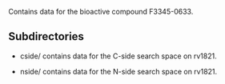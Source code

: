 Contains data for the bioactive compound F3345-0633.

## Subdirectories

- cside/ contains data for the C-side search space on rv1821.

- nside/ contains data for the N-side search space on rv1821.

